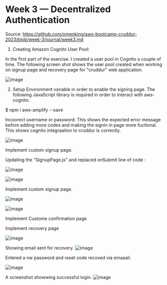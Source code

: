 # Week 3 — Decentralized Authentication

Source: https://github.com/omenking/aws-bootcamp-cruddur-2023/blob/week-3/journal/week3.md


1) Creating Amazon Cognito User Pool:

In the first part of the exercise. I created a user pool in  Cognito a couple of time.  The following screen shot shows the user pool created when working on signup page and recovery page for "cruddur" web application.

![image](https://user-images.githubusercontent.com/124897604/227403924-f49a1076-fe6f-4d4e-94a3-beadaaae8b2c.png)

2) Setup Environment variable in order to enable the signing page. The following JavaScript library is required in order to interact with aws-cognito.

$ npm i aws-amplify --save



Incoorect username or password:
This shows the expected error message before adding more codes and making the signin in page more fuctional. This shows cognito integraation to cruddur is correctly.

![image](https://user-images.githubusercontent.com/124897604/227407271-f2fbdc4f-aa59-4a3f-953e-e59183deaa5e.png)


Implement  custom signup page.

Updating the "SignupPage.js" and replaced onSubmit line of code : 

![image](https://user-images.githubusercontent.com/124897604/227408302-1fe6e54d-bd2a-478a-bfce-747f1f55b572.png)

![image](https://user-images.githubusercontent.com/124897604/227416582-54e59604-1d74-4277-8187-1c5c898f41aa.png)



Implement  custom signup page.

![image](https://user-images.githubusercontent.com/124897604/227417550-6f4dcad5-7e91-4353-9f1d-3735be623ab7.png)



![image](https://user-images.githubusercontent.com/124897604/227416769-bbe7044e-c560-46e1-ab4d-70e5a97de630.png)




Implement Custome confirmation page








Implement recovery page

![image](https://user-images.githubusercontent.com/124897604/227417840-20cbc9b6-673e-4b72-b38f-c2792b81861f.png)

Showing email sent for recovery.
![image](https://user-images.githubusercontent.com/124897604/227418208-56f02be3-ee37-4cd4-a7a1-6ad2821cbc30.png)



Entered a nw password  and reset code recoved via emaaail. 

![image](https://user-images.githubusercontent.com/124897604/227417674-4a250177-6105-4c3a-9360-2a6d3407f0e0.png)



A screenshot showwing successful login.
![image](https://user-images.githubusercontent.com/124897604/227416661-fb869fc8-9c88-475d-9309-bd8333867c17.png)

